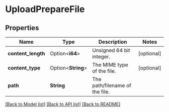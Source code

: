 # UploadPrepareFile

## Properties

Name | Type | Description | Notes
------------ | ------------- | ------------- | -------------
**content_length** | Option<**i64**> | Unsigned 64 bit integer. | [optional]
**content_type** | Option<**String**> | The MIME type of the file. | [optional]
**path** | **String** | The path/filename of the file. | 

[[Back to Model list]](../README.md#documentation-for-models) [[Back to API list]](../README.md#documentation-for-api-endpoints) [[Back to README]](../README.md)


